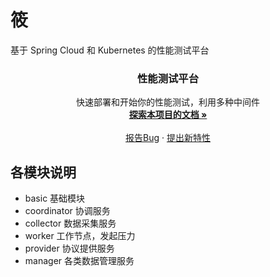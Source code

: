 

# 筱

基于 Spring Cloud 和 Kubernetes 的性能测试平台

<!-- PROJECT LOGO -->
<p align="center">
  <h3 align="center">性能测试平台</h3>
  <p align="center">
    快速部署和开始你的性能测试，利用多种中间件
    <br />
    <a href="https://github.com/ZhouTuo666/xiao/docs"><strong>探索本项目的文档 »</strong></a>
    <br />
    <br />
    <a href="https://github.com/ZhouTuo666/xiao/issues">报告Bug</a>
    ·
    <a href="https://github.com/ZhouTuo666/xiao/issues">提出新特性</a>
  </p>
</p>


## 各模块说明

* basic 基础模块
* coordinator 协调服务
* collector 数据采集服务
* worker 工作节点，发起压力
* provider 协议提供服务
* manager 各类数据管理服务